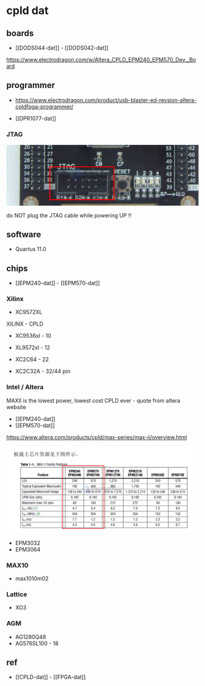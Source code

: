 
# cpld dat 

## boards 

- [[DODS044-dat]] - [[DODS042-dat]]

https://www.electrodragon.com/w/Altera_CPLD_EPM240_EPM570_Dev._Board


## programmer 

- https://www.electrodragon.com/product/usb-blaster-ed-revsion-altera-cpldfpga-programmer/

- [[DPR1077-dat]]

### JTAG 

![](2024-11-04-17-50-07.png)

do NOT plug the JTAG cable while powering UP !!

## software 

- Quartus 11.0

## chips 

- [[EPM240-dat]] - [[EPM570-dat]]


### Xilinx

* XC9572XL

XILINX - CPLD 

* XC9536xl - 10
* XL9572xl - 12

* XC2C64 - 22
* XC2C32A - 32/44 pin


### Intel / Altera

MAXII is the lowest power, lowest cost CPLD ever - quote from altera website 

* [[EPM240-dat]]
* [[EPM570-dat]]

https://www.altera.com/products/cpld/max-series/max-ii/overview.html

![](2024-11-04-17-54-35.png)

* EPM3032
* EPM3064


### MAX10 

* max1010m02


### Lattice

* XO3


### AGM

* AG1280Q48
* AG576SL100 - 18


## ref 

- [[CPLD-dat]] - [[FPGA-dat]]